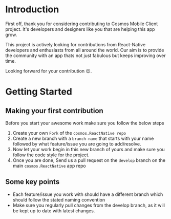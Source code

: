 # Introduction
First off, thank you for considering contributing to Cosmos Mobile Client project. It's developers and designers like you that are helping this app grow.

<p>
This project is actively looking for contributions from React-Native developers and enthusiasts from all around the world. Our aim is to provide the community with an app thats not just fabulous but keeps improving over time.
</p>
<p>
Looking forward for your contribution 😉.
</p>

# Getting Started

## Making your first contribution
Before you start your awesome work make sure you follow the below steps
1. Create your own `Fork` of the `cosmos.ReactNative repo`
2. Create a new branch with a `branch-name` that starts with your name followed by what feature/issue you are going to add/resolve.
3. Now let your work begin in this new branch of yours and make sure you follow the code style for the project.
4. Once you are done, Send us a pull request on the `develop` branch on the main `cosmos.ReactNative` app repo

## Some key points
* Each feature/issue you work with should have a different branch which should follow the stated naming convention
* Make sure you regularly pull changes from the develop branch, as it will be kept up to date with latest changes.
